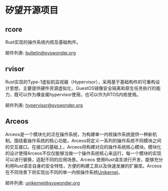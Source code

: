 # 矽望开源项目

## rcore

Rust实现的操作系统内核及基础构件。

邮件列表: [bulletin@syswonder.org](https://maillist.syswonder.org/mailman3/lists/bulletin.syswonder.org/)

## rvisor

Rust实现的Type-1虚拟机监视器（Hypervisor），采用基于基础构件的可重构设计思想，主要提供硬件资源虚拟化、GuestOS镜像安全隔离和原生任务执行的能力，既可以作为裸金属hypervisor使用，也可以作为RTOS内核使用。

邮件列表: [hypervisor@syswonder.org](https://maillist.syswonder.org/mailman3/lists/hypervisor.syswonder.org/)

## Arceos

Arceos是一个模块化的泛在操作系统，为构建单一内核操作系统提供一种新机制。围绕着操作系统的核心功能，Arceos将定义一系列的操作系统不同模块之间的交互接口。在接口的基础上，Arceos将构建对应的操作系统核心模块。模块化的设计使得Arceos不仅仅能够当做一个操作系统核心来运行，每一个模块的实现可以进行替换，适配不同的应用场景。Arceos 使用Rust语言进行开发，能够充分利用Rust语言自身的安全特性，方便的构建工具以及快速发展的扩展库。Arceos在不同场景下将实现出不同的单一内核操作系统[Unikernel](https://en.wikipedia.org/wiki/Unikernel)。

邮件列表: [unikernel@syswonder.org](https://maillist.syswonder.org/mailman3/lists/unikernel.syswonder.org/)
